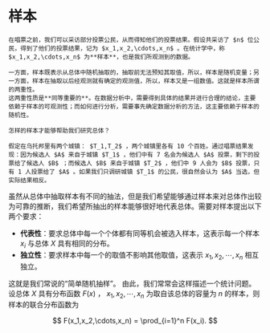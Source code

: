 # 样本

`````{prf:example} 总统选举 - 续
在唱票之前，我们可以采访部分投票公民，从而得知他们的投票结果。假设共采访了 $n$ 位公民，得到了他们的投票结果，记为 $x_1,x_2,\cdots,x_n$ 。在统计学中，称 $x_1,x_2,\cdots,x_n$ 为**样本**，也是我们所观测到的数据。
`````

```{admonition} Remark
一方面，样本既表示从总体中随机抽取的，抽取前无法预知其取值，所以，样本是随机变量；另一方面，样本在抽取以后经观测就有确定的观测值，所以，样本又是一组数值。这就是样本所谓的两重性。
这两重性质是**同等重要的**。在数据分析中，需要得到具体的结果并进行合理的结论，主要依赖于样本的可观测性；而如何进行分析，需要事先确定数据分析的方法，这主要依赖于样本的随机性。
```

```{admonition} Question
怎样的样本才能够帮助我们研究总体？
```

`````{prf:example} 总统选举 - 续
假定在乌托邦里有两个城镇： $T_1,T_2$ ，两个城镇里各有 10 个百姓。通过唱票结果发现：因为候选人 $A$ 来自于城镇 $T_1$ ，他们中有 7 名会为候选人 $A$ 投票，剩下的投票给了候选人 $B$ ；而候选人 $B$ 来自于城镇 $T_2$ ，他们中 9 人会为 $B$ 投票，只有 1 人投票给了 $A$ 。如果我们只调研城镇 $T_1$ 的公民，很自然会认为 $A$ 当选，但实际结果相反。
`````

虽然从总体中抽取样本有不同的抽法，但是我们希望能够通过样本来对总体作出较为可靠的推断，我们希望所抽出的样本能够很好地代表总体。需要对样本提出以下两个要求：

- **代表性**：要求总体中每一个个体都有同等机会被选入样本，这表示每一个样本 $x_i$ 与总体 $X$ 具有相同的分布。
- **独立性**：要求样本中每一个的取值不影响其他取值，这表示 $x_1,x_2,\cdots,x_n$ 相互独立。

这就是我们常说的“简单随机抽样”。
由此，我们常常会这样描述一个统计问题。设总体 $X$ 具有分布函数 $F(x)$ ， $x_1,x_2,\cdots,x_n$ 为取自该总体的容量为 $n$ 的样本，则样本的联合分布函数为

$$
F(x_1,x_2,\cdots,x_n) = \prod_{i=1}^n F(x_i).
$$